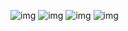 ![img](https://puu.sh/IKNbH/8ec4b55a30.jpg)
![img](https://puu.sh/IKNbH/8ec4b55a30.jpg)
![img](https://puu.sh/IKNdc/ead5eaf648.jpg)
![img](https://puu.sh/IKNdl/ffbe1b1c7e.jpg)